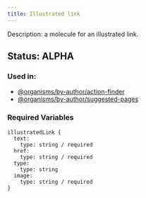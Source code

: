 ```yaml
---
title: Illustrated link
---
```

Description: a molecule for an illustrated link.
## Status: ALPHA
### Used in:
- [@organisms/by-author/action-finder](/?p=organisms-action-finder)
- [@organisms/by-author/suggested-pages](/?p=organisms-suggested-pages)
### Required Variables
~~~
illustratedLink {
  text:
    type: string / required
  href:
    type: string / required
  type:
    type: string
  image:
    type: string / required
}
~~~